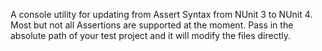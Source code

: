 A console utility for updating from Assert Syntax from NUnit 3 to NUnit 4. Most but not all Assertions are supported at the moment. Pass in the absolute path of your test project and it will modify the files directly.  
